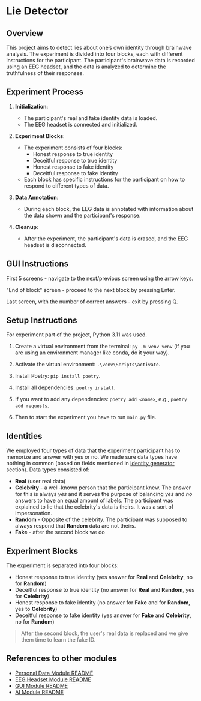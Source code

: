 # Lie Detector

## Overview

This project aims to detect lies about one’s own identity through brainwave analysis. The experiment is divided into four blocks, each with different instructions for the participant. The participant's brainwave data is recorded using an EEG headset, and the data is analyzed to determine the truthfulness of their responses.

## Experiment Process

1. **Initialization**:

   - The participant's real and fake identity data is loaded.
   - The EEG headset is connected and initialized.

2. **Experiment Blocks**:

   - The experiment consists of four blocks:
     - Honest response to true identity
     - Deceitful response to true identity
     - Honest response to fake identity
     - Deceitful response to fake identity
   - Each block has specific instructions for the participant on how to respond to different types of data.

3. **Data Annotation**:

   - During each block, the EEG data is annotated with information about the data shown and the participant's response.

4. **Cleanup**:
   - After the experiment, the participant's data is erased, and the EEG headset is disconnected.

## GUI Instructions

First 5 screens - navigate to the next/previous screen using the arrow keys.

"End of block" screen - proceed to the next block by pressing Enter.

Last screen, with the number of correct answers - exit by pressing Q.

## Setup Instructions

For experiment part of the project, Python 3.11 was used.

1. Create a virtual environment from the terminal: `py -m venv venv` (if you are using an environment manager like conda, do it your way).

2. Activate the virtual environment: `.\venv\Scripts\activate`.

3. Install Poetry: `pip install poetry`.

4. Install all dependencies: `poetry install`.

5. If you want to add any dependencies: `poetry add <name>`, e.g., `poetry add requests`.

6. Then to start the experiment you have to run `main.py` file.

## Identities

We employed four types of data that the experiment participant has to memorize and answer with yes or no. We made sure data types have nothing in common (based on fields mentioned in [identity generator](#identitygenerator) section). Data types consisted of:

- **Real** (user real data)
- **Celebrity** - a well-known person that the participant knew. The answer for this is always _yes_ and it serves the purpose of balancing _yes_ and _no_ answers to have an equal amount of labels. The participant was explained to lie that the celebrity's data is theirs. It was a sort of impersonation.
- **Random** - Opposite of the celebrity. The participant was supposed to always respond that **Random** data are not theirs.
- **Fake** - after the second block we do

## Experiment Blocks

The experiment is separated into four blocks:

- Honest response to true identity (yes answer for **Real** and **Celebrity**, no for **Random**)
- Deceitful response to true identity (no answer for **Real** and **Random**, yes for **Celebrity**)
- Honest response to fake identity (no answer for **Fake** and for **Random**, yes to **Celebrity**)
- Deceitful response to fake identity (yes answer for **Fake** and **Celebrity**, no for **Random**)

> After the second block, the user's real data is replaced and we give them time to learn the fake ID.

<!-- ## Screenshots -->

<!-- ![Screenshot 1](path/to/screenshot1.png)
![Screenshot 2](path/to/screenshot2.png) -->

## References to other modules

- [Personal Data Module README](/experiment/src/personal_data/README.md)
- [EEG Headset Module README](/experiment/src/eeg_headset/README.md)
- [GUI Module README](/experiment/src/gui/README.md)
- [AI Module README](/classificators_and_data/README.md)
